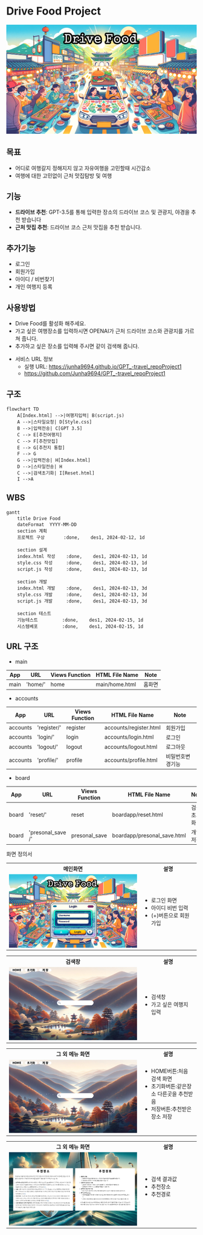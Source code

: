 # Drive Food Project
![GPT_-travel_repoProject1](./images/Banner.png)


## 목표
- 어디로 여행갈지 정해지지 않고 자유여행을 고민할때 시간감소
- 여행에 대한 고민없이 근처 맛집탐방 및 여행

## 기능

- **드라이브 추천**: GPT-3.5를 통해 입력한 장소의 드라이브 코스 및 관광지, 야경을 추천 받습니다
- **근처 맛집 추천**: 드라이브 코스 근처 맛집을 추천 받습니다.

## 추가기능

- 로그인
- 회원가입
- 아이디 / 비번찾기
- 개인 여행지 등록

## 사용방법
 - Drive Food를 활성화 해주세요.
 - 가고 싶은 여행장소를 입력하시면 OPENAI가 근처 드라이브 코스와 관광지를 가르쳐 줍니다.
 - 추가하고 싶은 장소를 입력해 주시면 같이 검색해 줍니다.

* 서비스 URL 정보
    * 실행 URL: https://junha9694.github.io/GPT_-travel_repoProject1
    * https://github.com/Junha9694/GPT_-travel_repoProject1
    

## 구조
```mermaid
flowchart TD
    A[Index.html] -->|여행지입력| B(script.js)
    A -->|스타일요청| D[Style.css]
    B -->|입력전송| C[GPT 3.5]
    C --> E[추천여행지]
    C --> F[추천맛집]
    E --> G[추천지 통합]
    F --> G
    G -->|입력전송| H[Index.html]
    D -->|스타일전송| H
    C -->|검색초기화| I[Reset.html]
    I -->A
```

## WBS
```mermaid
gantt
    title Drive Food
    dateFormat  YYYY-MM-DD
    section 계획
    프로젝트 구상       :done,    des1, 2024-02-12, 1d

    section 설계
    index.html 작성    :done,    des1, 2024-02-13, 1d
    style.css 작성     :done,    des1, 2024-02-13, 1d
    script.js 작성     :done,    des1, 2024-02-13, 1d

    section 개발
    index.html 개발    :done,    des1, 2024-02-13, 3d
    style.css 개발     :done,    des1, 2024-02-13, 3d
    script.js 개발     :done,    des1, 2024-02-13, 3d

    section 테스트
    기능테스트         :done,    des1, 2024-02-15, 1d
    시스템베포         :done,    des1, 2024-02-15, 1d
```


## URL 구조
- main

| App       | URL                                        | Views Function    | HTML File Name                        | Note           |
|-----------|--------------------------------------------|-------------------|---------------------------------------|----------------|
| main      | 'home/'                                    | home              | main/home.html                        | 홈화면          |


- accounts

| App       | URL                                       | Views Function    | HTML File Name                       | Note           |
|-----------|-------------------------------------------|-------------------|--------------------------------------|----------------|
| accounts  | 'register/'                               | register          | accounts/register.html               |회원가입         |
| accounts  | 'login/'                                  | login             | accounts/login.html                  |로그인           |
| accounts  | 'logout/'                                 | logout            | accounts/logout.html                 |로그아웃         |
| accounts  | 'profile/'                                | profile           | accounts/profile.html                | 비밀번호변경기능 |


- board

| App       | URL                                        | Views Function    | HTML File Name                        | Note           |
|-----------|--------------------------------------------|-------------------|---------------------------------------|----------------|
| board     | 'reset/'                                   | reset             | boardapp/reset.html                  | 검색 초기화 |
| board     | 'presonal_save /'                          | presonal_save     | boardapp/presonal_save.html          | 개인 저장   |

 화면 정의서
    <table>
        <tr>
            <th>메인화면</th>
            <th>설명</th>
        </tr>
        <tr>
            <td width="70%">
                <img src="images/login.jpg">
            </td>
            <td>
                <ul>
                    <li>로그인 화면</li>
                    <li>아이디 비번 입력</li>
                    <li>(+)버튼으로 회원가입</li>
                </ul>
            </td>
        </tr>
    </table>
    <table>
        <tr>
            <th>검색창</th>
            <th>설명</th>
        </tr>
        <tr width="70%">
            <td width="70%">
                <img src="images/search1.jpg">
            </td>
            <td>
                <ul>
                    <li>검색창</li>
                    <li>가고 싶은 여행지 입력</li>
                </ul>
            </td>
        </tr>
    </table>
    <table>
        <tr>
            <th>그 외 메뉴 화면</th>
            <th>설명</th>
        </tr>
        <tr>
            <td width="70%">
                <img src="images/search1.jpg">
            </td>
            <td>
                <ul>
                    <li>HOME버튼:처음 검색 화면</li>
                    <li>초기화버튼:같은장소 다른곳을 추천받음</li>
                    <li>저장버튼:추천받은 장소 저장</li>                 
                </ul>
            </td>
        </tr>
    </table>
        <table>
        <tr>
            <th>그 외 메뉴 화면</th>
            <th>설명</th>
        </tr>
        <tr>
            <td width="70%">
                <img src="images/result.jpg">
            </td>
            <td>
                <ul>
                    <li>검색 결과값</li>
                    <li>추천장소</li>
                    <li>추천경로</li>                 
                </ul>
            </td>
        </tr>
    </table>

